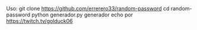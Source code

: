 Uso:
git clone https://github.com/errerero33/random-password 
cd random-password
python generador.py
generador echo por  https://twitch.tv/golduck06
